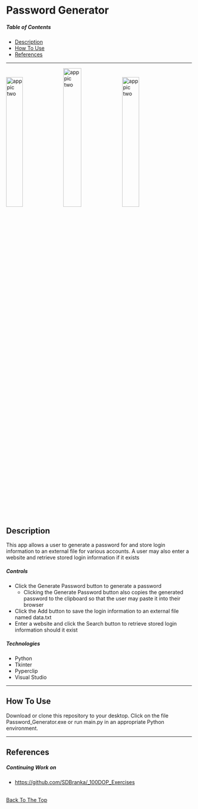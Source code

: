 # Password Generator

##### Table of Contents

- [Description](#description)
- [How To Use](#how-to-use)
- [References](#references)

---


<p float="center">
    <img src="https://github.com/SDBranka/PW_Generator_with_Recall/blob/main/Pw_Generator_Screenshot0.png" width=30% alt="app pic two" />
    <img src="https://github.com/SDBranka/PW_Generator_with_Recall/blob/main/Pw_Generator_Screenshot1.png" width=31% alt="app pic two" />
    <img src="https://github.com/SDBranka/PW_Generator_with_Recall/blob/main/Pw_Generator_Screenshot2.png" width=30% alt="app pic two" />

</p>

## Description

This app allows a user to generate a password for and store login information to an external file for various accounts. A user may also enter a website and retrieve stored login information if it exists

##### Controls

- Click the Generate Password button to generate a password
    - Clicking the Generate Password button also copies the generated password to the clipboard so that the user may paste it into their browser
- Click the Add button to save the login information to an external file named data.txt
- Enter a website and click the Search button to retrieve stored login information should it exist

##### Technologies

- Python
- Tkinter
- Pyperclip
- Visual Studio

---

## How To Use

Download or clone this repository to your desktop. Click on the file Password_Generator.exe or run main.py in an appropriate Python environment.

---

## References

##### Continuing Work on

- https://github.com/SDBranka/_100DOP_Exercises

\
[Back To The Top](#password-generator)